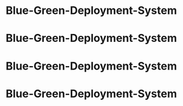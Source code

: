 # Blue-Green-Deployment-System
# Blue-Green-Deployment-System
# Blue-Green-Deployment-System
# Blue-Green-Deployment-System
